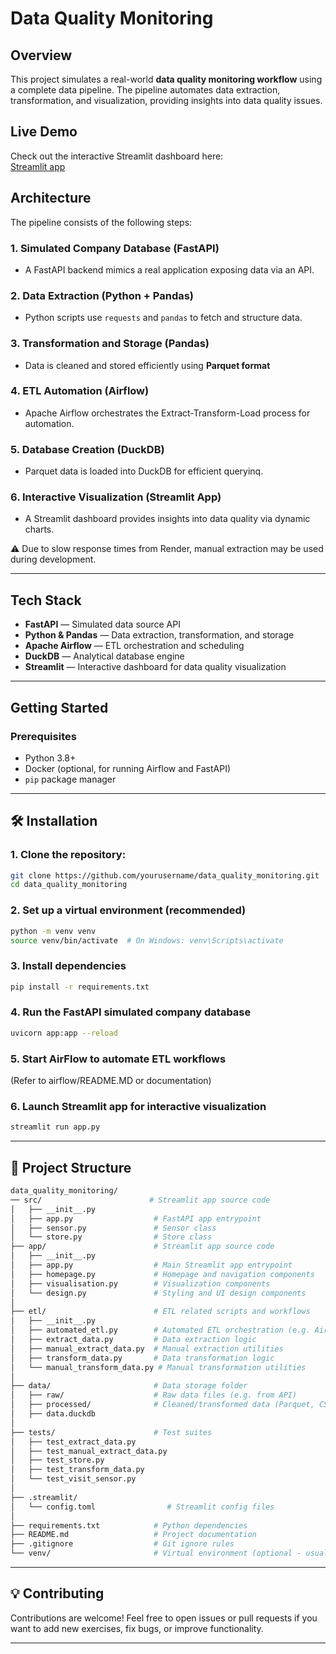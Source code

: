 # Data Quality Monitoring 

## Overview

This project simulates a real-world **data quality monitoring workflow** using a complete data pipeline. The pipeline automates data extraction, transformation, and visualization, providing insights into data quality issues.

## Live Demo

Check out the interactive Streamlit dashboard here:  
[Streamlit app](https://data-quality-monitoring-2025.streamlit.app/)

## Architecture

The pipeline consists of the following steps:

### 1. Simulated Company Database (FastAPI)
- A FastAPI backend mimics a real application exposing data via an API.

### 2. Data Extraction (Python + Pandas)
- Python scripts use `requests` and `pandas` to fetch and structure data.

### 3. Transformation and Storage (Pandas)
- Data is cleaned and stored efficiently using **Parquet format**

### 4. ETL Automation (Airflow)
- Apache Airflow orchestrates the Extract-Transform-Load process for automation.

### 5. Database Creation (DuckDB)
- Parquet data is loaded into DuckDB for efficient queryinq.

### 6. Interactive Visualization (Streamlit App)
- A Streamlit dashboard provides insights into data quality via dynamic charts.

⚠️ Due to slow response times from Render, manual extraction may be used during development.

---

## Tech Stack

- **FastAPI** — Simulated data source API  
- **Python & Pandas** — Data extraction, transformation, and storage  
- **Apache Airflow** — ETL orchestration and scheduling  
- **DuckDB** — Analytical database engine  
- **Streamlit** — Interactive dashboard for data quality visualization  

---

## Getting Started

### Prerequisites

- Python 3.8+  
- Docker (optional, for running Airflow and FastAPI)  
- `pip` package manager  

---

## 🛠️ Installation

### 1. Clone the repository:  
   ```bash
   git clone https://github.com/yourusername/data_quality_monitoring.git
   cd data_quality_monitoring
   ```
   
### 2. Set up a virtual environment (recommended)

```bash
python -m venv venv
source venv/bin/activate  # On Windows: venv\Scripts\activate
```

### 3. Install dependencies

```bash
pip install -r requirements.txt
```

### 4. Run the FastAPI simulated company database

```bash
uvicorn app:app --reload
```

### 5. Start AirFlow to automate ETL workflows
(Refer to airflow/README.MD or documentation)

### 6. Launch Streamlit app for interactive visualization
```bash
streamlit run app.py
```

---

## 📁 Project Structure

```bash
data_quality_monitoring/
── src/                        # Streamlit app source code
│   ├── __init__.py
│   ├── app.py                  # FastAPI app entrypoint
│   ├── sensor.py               # Sensor class
│   └── store.py                # Store class
├── app/                        # Streamlit app source code
│   ├── __init__.py
│   ├── app.py                  # Main Streamlit app entrypoint
│   ├── homepage.py             # Homepage and navigation components
│   ├── visualisation.py        # Visualization components
│   └── design.py               # Styling and UI design components
│
├── etl/                        # ETL related scripts and workflows
│   ├── __init__.py
│   ├── automated_etl.py        # Automated ETL orchestration (e.g. Airflow DAGs)
│   ├── extract_data.py         # Data extraction logic
│   ├── manual_extract_data.py  # Manual extraction utilities
│   ├── transform_data.py       # Data transformation logic
│   └── manual_transform_data.py # Manual transformation utilities
│
├── data/                       # Data storage folder
│   ├── raw/                    # Raw data files (e.g. from API)
│   ├── processed/              # Cleaned/transformed data (Parquet, CSV, etc.)
│   ├── data.duckdb
│
├── tests/                      # Test suites
│   ├── test_extract_data.py
│   ├── test_manual_extract_data.py
│   ├── test_store.py
│   ├── test_transform_data.py
│   └── test_visit_sensor.py      
│
├── .streamlit/ 
│   └── config.toml                # Streamlit config files
│
├── requirements.txt            # Python dependencies
├── README.md                   # Project documentation
├── .gitignore                  # Git ignore rules
└── venv/                       # Virtual environment (optional - usually gitignore)
```

---

## 💡 Contributing

Contributions are welcome! Feel free to open issues or pull requests if you want to add new exercises, fix bugs, or improve functionality.

---